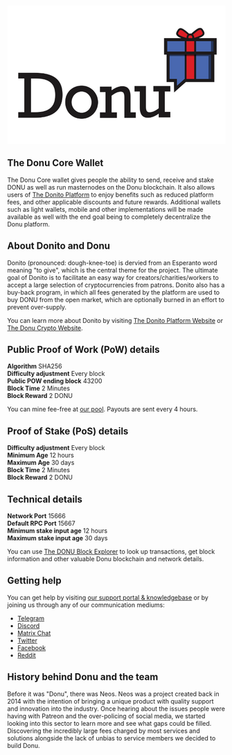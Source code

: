 <p align="center">
  <img src="./src/qt/res/images/donu-logo.png" alt="Donito, Inc.">
</p>

## The Donu Core Wallet

The Donu Core wallet gives people the ability to send, receive and stake DONU as well as run masternodes on the Donu blockchain.  It also allows users of [The Donito Platform](https://www.doni.to) to enjoy benefits such as reduced platform fees, and other applicable discounts and future rewards.  Additional wallets such as light wallets, mobile and other implementations will be made available as well with the end goal being to completely decentralize the Donu platform.

## About Donito and Donu

Donito (pronounced: dough-knee-toe) is dervied from an Esperanto word meaning "to give", which is the central theme for the project. The ultimate goal of Donito is to facilitate an easy way for creators/charities/workers to accept a large selection of cryptocurrencies from patrons.  Donito also has a buy-back program, in which all fees generated by the platform are used to buy DONU from the open market, which are optionally burned in an effort to prevent over-supply.

You can learn more about Donito by visiting [The Donito Platform Website](https://www.doni.to) or [The Donu Crypto Website](https://www.donu.io).

## Public Proof of Work (PoW) details

**Algorithm** SHA256  
**Difficulty adjustment** Every block  
**Public POW ending block** 43200  
**Block Time** 2 Minutes   
**Block Reward** 2 DONU   

You can mine fee-free at [our pool](http://pow.donu.io). Payouts are sent every 4 hours.  

## Proof of Stake (PoS) details  

**Difficulty adjustment** Every block  
**Minimum Age** 12 hours  
**Maximum Age** 30 days  
**Block Time** 2 Minutes   
**Block Reward** 2 DONU   

## Technical details  

**Network Port** 15666   
**Default RPC Port** 15667   
**Minimum stake input age** 12 hours  
**Maximum stake input age** 30 days  


You can use [The DONU Block Explorer](https://chainz.cryptoid.info/donu) to look up transactions, get block information and other valuable Donu blockchain and network details.  

## Getting help  

You can get help by visiting [our support portal & knowledgebase](https://www.donu.support) or by joining us through any of our communication mediums:  

- [Telegram](https://www.donu.io/telegram)  
- [Discord](https://www.donu.io/discord)  
- [Matrix Chat](https://www.donu.io/matrix)  
- [Twitter](https://www.donu.io/twitter)  
- [Facebook](https://www.donu.io/facebook)  
- [Reddit](https://www.donu.io/reddit)  

## History behind Donu and the team  

Before it was "Donu", there was Neos.  Neos was a project created back in 2014 with the intention of bringing a unique product with quality support and innovation into the industry.  Once hearing about the issues people were having with Patreon and the over-policing of social media, we started looking into this sector to learn more and see what gaps could be filled.  Discovering the incredibly large fees charged by most services and solutions alongside the lack of unbias to service members we decided to build Donu.
